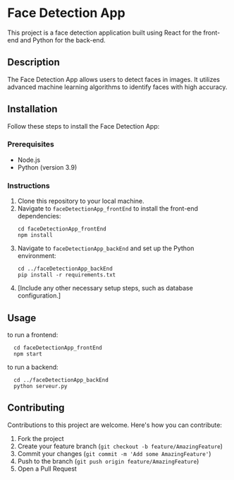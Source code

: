 # Face Detection App

This project is a face detection application built using React for the front-end and Python for the back-end.

## Description

The Face Detection App allows users to detect faces in images. It utilizes advanced machine learning algorithms to identify faces with high accuracy.

## Installation

Follow these steps to install the Face Detection App:

### Prerequisites

- Node.js
- Python (version 3.9)

### Instructions

1. Clone this repository to your local machine.
2. Navigate to `faceDetectionApp_frontEnd` to install the front-end dependencies:
    ```
    cd faceDetectionApp_frontEnd
    npm install
    ```
3. Navigate to `faceDetectionApp_backEnd` and set up the Python environment:
    ```
    cd ../faceDetectionApp_backEnd
    pip install -r requirements.txt
    ```
4. [Include any other necessary setup steps, such as database configuration.]

## Usage

to run a frontend: 
```
  cd faceDetectionApp_frontEnd
  npm start
```
to run a backend: 
```
  cd ../faceDetectionApp_backEnd
  python serveur.py
```
## Contributing

Contributions to this project are welcome. Here's how you can contribute:

1. Fork the project
2. Create your feature branch (`git checkout -b feature/AmazingFeature`)
3. Commit your changes (`git commit -m 'Add some AmazingFeature'`)
4. Push to the branch (`git push origin feature/AmazingFeature`)
5. Open a Pull Request

